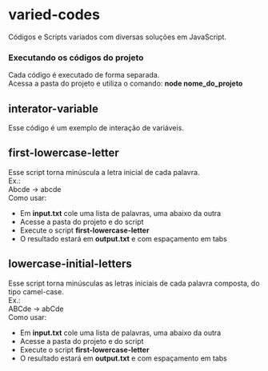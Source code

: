 # varied-codes  
Códigos e Scripts variados com diversas soluções em JavaScript.  
  
### Executando os códigos do projeto  
Cada código é executado de forma separada.  
Acessa a pasta do projeto e utiliza o comando: **node nome_do_projeto**  
  
## interator-variable  
Esse código é um exemplo de interação de variáveis.  
  
## first-lowercase-letter  
Esse script torna minúscula a letra inicial de cada palavra.  
Ex.:  
Abcde -> abcde  
Como usar:  
- Em **input.txt** cole uma lista de palavras, uma abaixo da outra  
- Acesse a pasta do projeto e do script  
- Execute o script **first-lowercase-letter**  
- O resultado estará em **output.txt**  e com espaçamento em tabs  

## lowercase-initial-letters  
Esse script torna minúsculas as letras iniciais de cada palavra composta, do tipo camel-case.  
Ex.:  
ABCde -> abCde  
Como usar:  
- Em **input.txt** cole uma lista de palavras, uma abaixo da outra  
- Acesse a pasta do projeto e do script  
- Execute o script **first-lowercase-letter**  
- O resultado estará em **output.txt**  e com espaçamento em tabs  